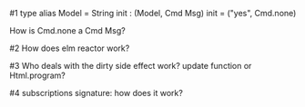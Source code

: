 

#1
type alias Model = String
init : (Model, Cmd Msg)
init =
  ("yes", Cmd.none)

How is Cmd.none a Cmd Msg?


#2
How does elm reactor work?


#3
Who deals with the dirty side effect work? update function or Html.program?


#4
subscriptions signature: how does it work?